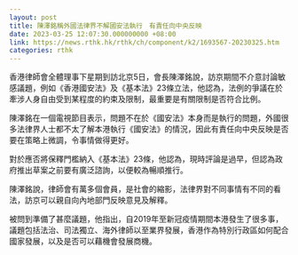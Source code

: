 ```yaml
---
layout: post
title: 陳澤銘稱外國法律界不解國安法執行　有責任向中央反映
date: 2023-03-25 12:07:30.000000000 +08:00
link: https://news.rthk.hk/rthk/ch/component/k2/1693567-20230325.htm
categories: rthk
---
```


香港律師會全體理事下星期到訪北京5日，會長陳澤銘說，訪京期間不介意討論敏感議題，例如《香港國安法》及《基本法》23條立法，他認為，法例的爭議在於牽涉人身自由受到某程度的約束及限制，最重要是有關限制是否符合比例。

陳澤銘在一個電視節目表示，問題不在於《國安法》本身而是執行的問題，外國很多法律界人士都不太了解本港執行《國安法》的情況，因此有責任向中央反映是否要在策略上微調，令事情做得更好。

對於應否將保釋門檻納入《基本法》23條，他認為，現時評論是過早，但認為政府推出草案之前要有廣泛諮詢，以便較為暢順推行。

陳澤銘說，律師會有萬多個會員，是社會的縮影，法律界對不同事情有不同的看法，訪京可以親自向內地部門反映意見及解釋。

被問到準備了甚麼議題，他指出，自2019年至新冠疫情期間本港發生了很多事，議題包括法治、司法獨立、海外律師以至業界發展，香港作為特別行政區如何配合國家發展，以及是否可以藉機會發展商機。

